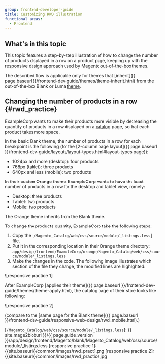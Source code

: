 ```yaml
---
group: frontend-developer-guide
title: Customizing RWD illustration
functional_areas:
  - Frontend
---
```

## What's in this topic

This topic features a step-by-step illustration of how to change the number of products displayed in a row on a product page, keeping up with the responsive design approach used by Magento out-of-the-box themes.

The described flow is applicable only for themes that [inherit]({{ page.baseurl }}/frontend-dev-guide/themes/theme-inherit.html) from the out-of-the-box Blank or Luma [theme](https://glossary.magento.com/theme).

## Changing the number of products in a row {#rwd_practice}

ExampleCorp wants to make their products more visible by decreasing the quantity of products in a row displayed on a [catalog](https://glossary.magento.com/catalog) page, so that each product takes more space.

In the basic Blank theme, the number of products in a row for each breakpoint is the following (for the [2-column page layout]({{ page.baseurl }}/frontend-dev-guide/layouts/layout-types.html#layout-types-page)):

-  1024px and more (desktop): four products
-  768px (tablet): three products
-  640px and less (mobile): two products

In their custom Orange theme, ExampleCorp wants to have the least number of products in a row for the desktop and tablet view, namely:

-  Desktop: three products
-  Tablet: two products
-  Mobile: two products

The Orange theme inherits from the Blank theme.

To change the products quantity, ExampleCorp take the following steps:

1. Copy the [`/Magento_Catalog/web/css/source/module/_listings.less`] file.
1. Put it in the corresponding location in their Orange theme directory: `app/design/frontend/ExampleCorp/orange/Magento_Catalog/web/css/source/module/_listings.less`
1. Make the changes in the code. The following image illustrates which section of the file they change, the modified lines are highlighted:

![responsive practice 1]

After ExampleCorp [applies their theme]({{ page.baseurl }}/frontend-dev-guide/themes/theme-apply.html), the catalog page of their store looks like following:

![responsive practice 2]

(compare to the [same page for the Blank theme]({{ page.baseurl }}/frontend-dev-guide/responsive-web-design/rwd_mobile.html).)

[`/Magento_Catalog/web/css/source/module/_listings.less`]: {{ site.mage2bloburl }}/{{ page.guide_version }}/app/design/frontend/Magento/blank/Magento_Catalog/web/css/source/module/_listings.less
[responsive practice 1]: {{site.baseurl}}/common/images/rwd_pract1.png
[responsive practice 2]: {{site.baseurl}}/common/images/rwd_practice.jpg

